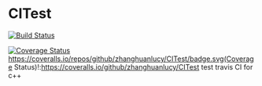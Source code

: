 # CITest
[![Build Status](https://secure.travis-ci.org/zhanghuanlucy/CITest.png
)](http://travis-ci.org/zhanghuanlucy/CITest)

[![Coverage Status](https://coveralls.io/repos/github/zhanghuanlucy/CITest/badge.svg?branch=master)](https://coveralls.io/github/zhanghuanlucy/CITest?branch=master)
https://coveralls.io/repos/github/zhanghuanlucy/CITest/badge.svg(Coverage Status)!:https://coveralls.io/github/zhanghuanlucy/CITest
test travis CI for c++
